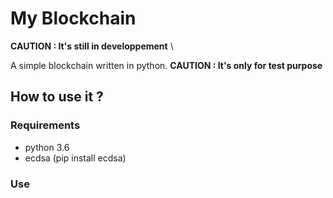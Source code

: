# My Blockchain

**CAUTION : It's still in developpement** \

A simple blockchain written in python. 
**CAUTION : It's only for test purpose**

## How to use it ?
### Requirements
- python 3.6
- ecdsa (pip install ecdsa)

### Use
